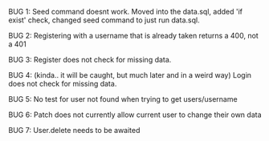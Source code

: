 BUG 1:
    Seed command doesnt work. Moved into the data.sql, added 'if exist' check, changed seed command to just run data.sql.

BUG 2:
    Registering with a username that is already taken returns a 400, not a 401

BUG 3:
    Register does not check for missing data.

BUG 4: (kinda.. it will be caught, but much later and in a weird way)
    Login does not check for missing data.

BUG 5:
    No test for user not found when trying to get users/username

BUG 6:
    Patch does not currently allow current user to change their own data

BUG 7:
    User.delete needs to be awaited